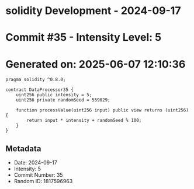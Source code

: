 ﻿# solidity Development - 2024-09-17
# Commit #35 - Intensity Level: 5
# Generated on: 2025-06-07 12:10:36
```solidity
pragma solidity ^0.8.0;

contract DataProcessor35 {
    uint256 public intensity = 5;
    uint256 private randomSeed = 559029;

    function processValue(uint256 input) public view returns (uint256) {
        return input * intensity + randomSeed % 100;
    }
}
```
## Metadata
- Date: 2024-09-17
- Intensity: 5
- Commit Number: 35
- Random ID: 1817596963
